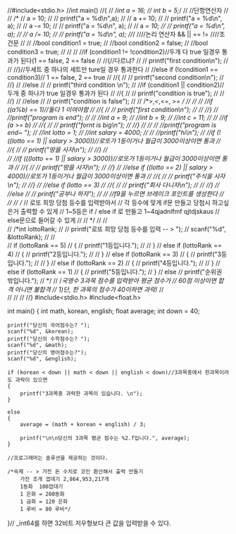 //#include<stdio.h>
//int main()
//{
//	/*int a = 16;
//	int b = 5;*/
//	//단항연산자
//
//	/*
//	a = 10;
//
//	printf("a = %d\n",a);
//
//	a += 10;
//
//	printf("a = %d\n", a);
//
//	a -= 10;
//
//	printf("a  = %d\n", a);
//
//	a *= 10;
//
//	printf("a  = %d\n", a);
//
//	a /= 10;
//
//	printf("a  = %d\n", a);
//*/
////논리 연산자 && || == != 
////조건문
//
//	//bool condition1 = true;
//	//bool condition2 = false;
//	//bool condition3 = true;
//
//
//	//if (condition1 != !condition2)//두개 다 true 일경우 통과가 된다(1 == false, 2 == false
//	//{//다르냐?
//	//	printf("first condition\n");
//
//	//}//두세트 중 하나의 세트만 ture일 경우 통과한다
//	//else if (!condition1 == condition3)// 1 == false, 2 == true
//	//{
//	//	printf("second condition\n");
//	//}
//	//else
//	//	printf("third condition \n");
//	//if (condition1 || condition2)//두개 중 하나가 true 일경우 통과가 된다
//	//{
//	//	printf("condition is true");
//
//	//}
//	//else
//	//	printf("condition is false");
//
//	/*>,<,<=, >= */
//
//
//	//if ((a%b) == 1)//둘다 1 이여야함
//	//{
//	//	printf("first condition\n");
//
//	//}
//	//printf("program is end");
//
//	//int a = 9;
//	//int b = 9;
//	//int c = 11;
//
//	//if (a >= b)
//	//{
//	//	printf("fornt is big\n");
//	//}
//
//
//	//printf("program is end~ ");
//	//int lotto = 1;
//	//int salary = 4000;
//
//	//printf("hi\n");
//	//if (!((lotto == 1) || salary > 3000))//로또가 1등이거나 월급이 3000이상이면 통과
//	//{
//	//	printf("땅을 사자\n");
//	//}
//	
//	//if (((lotto == 1) || salary > 3000))//로또가 1등이거나 월급이 3000이상이면 통과
//	//{
//	//	printf("땅을 사자\n");
//	//}
//	//else if ((lotto == 2) || salary > 4000)//로또가 1등이거나 월급이 3000이상이면 통과
//	//{
//	//	printf("주식을 사자\n");
//	//}
//	//else if (lotto == 3)
//	//{
//	//	printf("회사 다니자\n");
//
//	//}
//	//else
//	//	printf("공부나 하자");
//
//	//f9을 누르면 브레이크 포인트를 생성한다
//
//
//	/*
//		로또 희망 당첨 등수를 입력받아서
//		각 등수에 맞게 if문 만들고 당첨시 하고싶은거 출력할 수 있게
//		1~5등은 if / else if 로 만들고 1~4qjadnlfmf qjtdjskaus
//		else문으로 들어갈 수 있게
//
//	*/
//
//	
//	/*int lottoRank;
//
//	printf("로또 희망 당첨 등수를 입력 -- > ");
//	scanf("%d", &lottoRank);
//
//	
//	if (lottoRank == 5)
//	{
//		printf("1등입니다.");
//
//	}
//	else if (lottoRank == 4)
//	{
//		printf("2등입니다.");
//
//	}
//	else if (lottoRank == 3)
//	{
//		printf("3등입니다.");
//
//	}
//	else if (lottoRank == 2)
//	{
//		printf("4등입니다.");
//
//	}
//	else if (lottoRank == 1)
//	{
//		printf("5등입니다.");
//	}
//	else
//		printf("순위권 밖입니다.");
//	*/
//	/*국영수 3과목 점수를 입력받아 평균 점수가 
//		60점 이상이면 합격 아니면 불합격
//		1)단, 한 과목의 점수가 40이하면 과락*/
//	
//
//
//
//}
#include<stdio.h>
#include<float.h>

int main()
{
	int math, korean, english;
	float average;
	int down = 40;


	printf("당신의 국어점수는? ");
	scanf("%d", &korean);
	printf("당신의 수학점수는? ");
	scanf("%d", &math);
	printf("당신의 영어점수는?");
	scanf("%d", &english);

	if (korean < down || math < down || english < down)//3과목중에서 한과목이라도 과락이 있으면 
	{
		printf("3과목중 과락한 과목이 있습니다. \n");
	}

	else
	{
		average = (math + korean + english) / 3;

		printf("\n\n당신의 3과목 평균 점수는 %2.f입니다.", average);
	}

	//프로그래머는 솔루션을 제공하는 것이다.
	
	/*숙제 -- > 가진 돈 수치로 코인 환산해서 출력 만들기
		가진 조개 껍데기 2,864,953,217개
		1동화  100껍대기 
		1 은화 = 200동화
		1 금화 = 120 은화
		1 루비 = 80 루비*/


}//
_int64를 하면 32비트 저우형보다 큰 값을 입력받을 수 있다. 
